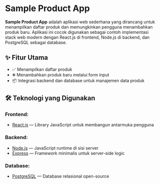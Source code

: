 # Sample Product App

**Sample Product App** adalah aplikasi web sederhana yang dirancang untuk menampilkan daftar produk dan memungkinkan pengguna menambahkan produk baru. Aplikasi ini cocok digunakan sebagai contoh implementasi stack web modern dengan React.js di frontend, Node.js di backend, dan PostgreSQL sebagai database.

## ✨ Fitur Utama

- ✅ Menampilkan daftar produk
- ➕ Menambahkan produk baru melalui form input
- 📦 Integrasi backend dan database untuk manajemen data produk

## 🛠️ Teknologi yang Digunakan

### Frontend:

- [React.js](https://reactjs.org/) — Library JavaScript untuk membangun antarmuka pengguna

### Backend:

- [Node.js](https://nodejs.org/) — JavaScript runtime di sisi server
- [Express](https://expressjs.com/) — Framework minimalis untuk server-side logic

### Database:

- [PostgreSQL](https://www.postgresql.org/) — Database relasional open-source
